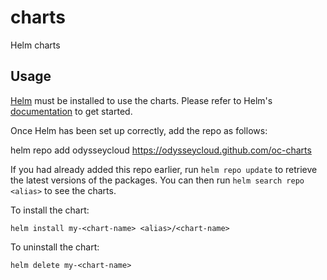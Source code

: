 # charts
Helm charts

## Usage

[Helm](https://helm.sh) must be installed to use the charts.  Please refer to
Helm's [documentation](https://helm.sh/docs) to get started.

Once Helm has been set up correctly, add the repo as follows:

  helm repo add odysseycloud https://odysseycloud.github.com/oc-charts

If you had already added this repo earlier, run `helm repo update` to retrieve
the latest versions of the packages.  You can then run `helm search repo
<alias>` to see the charts.

To install the <chart-name> chart:

    helm install my-<chart-name> <alias>/<chart-name>

To uninstall the chart:

    helm delete my-<chart-name>